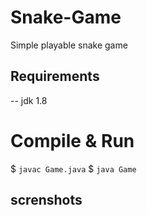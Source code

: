 # Snake-Game
Simple playable snake game

## Requirements
  -- jdk 1.8

# Compile & Run
$ `javac Game.java`
$ `java Game`


## screnshots




